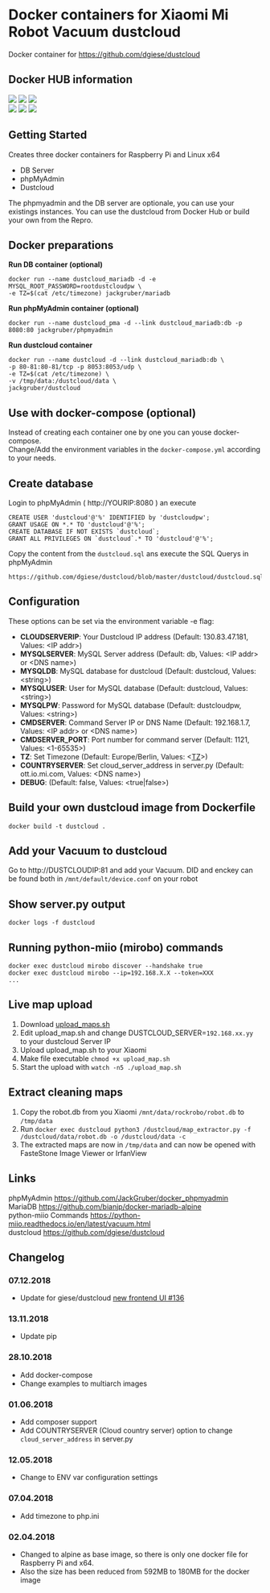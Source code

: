 
# Docker containers for Xiaomi Mi Robot Vacuum dustcloud

Docker container for https://github.com/dgiese/dustcloud

## Docker HUB information
[![](https://images.microbadger.com/badges/version/jackgruber/dustcloud:amd64.svg)](https://microbadger.com/images/jackgruber/dustcloud:amd64 "Get your own version badge on microbadger.com")
[![](https://images.microbadger.com/badges/commit/jackgruber/dustcloud:amd64.svg)](https://microbadger.com/images/jackgruber/dustcloud:amd64 "Get your own commit badge on microbadger.com")
[![](https://images.microbadger.com/badges/image/jackgruber/dustcloud:amd64.svg)](https://microbadger.com/images/jackgruber/dustcloud:amd64 "Get your own image badge on microbadger.com")   
[![](https://images.microbadger.com/badges/version/jackgruber/dustcloud:armhf.svg)](https://microbadger.com/images/jackgruber/dustcloud:armhf "Get your own version badge on microbadger.com")
[![](https://images.microbadger.com/badges/commit/jackgruber/dustcloud:armhf.svg)](https://microbadger.com/images/jackgruber/dustcloud:armhf "Get your own commit badge on microbadger.com")
[![](https://images.microbadger.com/badges/image/jackgruber/dustcloud:armhf.svg)](https://microbadger.com/images/jackgruber/dustcloud:armhf "Get your own image badge on microbadger.com")

## Getting Started
Creates three docker containers for Raspberry Pi and Linux x64
- DB Server
- phpMyAdmin
- Dustcloud 

The phpmyadmin and the DB server are optionale, you can use your existings instances.
You can use the dustcloud from Docker Hub or build your own from the Repro. 


## Docker preparations

**Run DB container (optional)**

```
docker run --name dustcloud_mariadb -d -e MYSQL_ROOT_PASSWORD=rootdustcloudpw \
-e TZ=$(cat /etc/timezone) jackgruber/mariadb
```

**Run phpMyAdmin container (optional)**

```
docker run --name dustcloud_pma -d --link dustcloud_mariadb:db -p 8080:80 jackgruber/phpmyadmin
```

**Run dustcloud container**

```
docker run --name dustcloud -d --link dustcloud_mariadb:db \
-p 80-81:80-81/tcp -p 8053:8053/udp \
-e TZ=$(cat /etc/timezone) \
-v /tmp/data:/dustcloud/data \
jackgruber/dustcloud
```

## Use with docker-compose (optional)
Instead of creating each container one by one you can youse docker-compose.  
Change/Add the environment variables in the `docker-compose.yml` according to your needs.

## Create database

Login to phpMyAdmin ( http://YOURIP:8080 ) an execute
```
CREATE USER 'dustcloud'@'%' IDENTIFIED by 'dustcloudpw';
GRANT USAGE ON *.* TO 'dustcloud'@'%';
CREATE DATABASE IF NOT EXISTS `dustcloud`;
GRANT ALL PRIVILEGES ON `dustcloud`.* TO 'dustcloud'@'%';
```

Copy the content from the ```dustcloud.sql``` ans execute the SQL Querys in phpMyAdmin
```
https://github.com/dgiese/dustcloud/blob/master/dustcloud/dustcloud.sql
```

## Configuration
These options can be set via the environment variable -e flag:

- **CLOUDSERVERIP**: Your Dustcloud IP address (Default: 130.83.47.181, Values: \<IP addr>)
- **MYSQLSERVER**: MySQL Server address (Default: db, Values: \<IP addr> or \<DNS name>)
- **MYSQLDB**: MySQL database for dustcloud (Default: dustcloud, Values: \<string>)
- **MYSQLUSER**: User for MySQL database (Default: dustcloud, Values: \<string>)
- **MYSQLPW**: Password for MySQL database (Default: dustcloudpw, Values: \<string>)
- **CMDSERVER**: Command Server IP or DNS Name (Default: 192.168.1.7, Values: \<IP addr> or \<DNS name>)
- **CMDSERVER_PORT**: Port number for command server (Default: 1121, Values: \<1-65535>)
- **TZ**: Set Timezone (Default: Europe/Berlin, Values: \<[TZ](https://en.wikipedia.org/wiki/List_of_tz_database_time_zones)>)
- **COUNTRYSERVER**: Set cloud_server_address in server.py (Default: ott.io.mi.com, Values: \<DNS name>)
- **DEBUG**: (Default: false, Values: \<true|false>)

## Build your own dustcloud image from Dockerfile

```
docker build -t dustcloud .
```
##  Add your Vacuum to dustcloud
Go to http://DUSTCLOUDIP:81 and add your Vacuum. DID and enckey can be found both in ```/mnt/default/device.conf``` on your robot

## Show server.py output
```
docker logs -f dustcloud
```

## Running python-miio (mirobo) commands
```
docker exec dustcloud mirobo discover --handshake true
docker exec dustcloud mirobo --ip=192.168.X.X --token=XXX
...
```

## Live map upload
1. Download [upload_maps.sh](https://github.com/dgiese/dustcloud/blob/master/dustcloud/upload_map.sh) 
2. Edit upload_map.sh and change DUSTCLOUD_SERVER=`192.168.xx.yy` to your dustcloud Server IP
3. Upload upload_map.sh to your Xiaomi
4. Make file executable `chmod +x upload_map.sh`
5. Start the upload with `watch -n5 ./upload_map.sh`

## Extract cleaning maps
1. Copy the robot.db from you Xiaomi ```/mnt/data/rockrobo/robot.db``` to ```/tmp/data```
2. Run ```docker exec dustcloud python3 /dustcloud/map_extractor.py -f /dustcloud/data/robot.db -o /dustcloud/data -c```
3. The extracted maps are now in ```/tmp/data``` and can now be opened with FasteStone Image Viewer or IrfanView

## Links
phpMyAdmin https://github.com/JackGruber/docker_phpmyadmin  
MariaDB https://github.com/bianjp/docker-mariadb-alpine  
python-miio Commands https://python-miio.readthedocs.io/en/latest/vacuum.html  
dustcloud https://github.com/dgiese/dustcloud 

## Changelog

### 07.12.2018
- Update for giese/dustcloud [new frontend UI #136](https://github.com/dgiese/dustcloud/pull/136)

### 13.11.2018
- Update pip 

### 28.10.2018
- Add docker-compose
- Change examples to multiarch images

### 01.06.2018
- Add composer support 
- Add COUNTRYSERVER (Cloud country server) option to change ```cloud_server_address``` in server.py 

### 12.05.2018
- Change to ENV var configuration settings

### 07.04.2018
- Add timezone to php.ini

### 02.04.2018
- Changed to alpine as base image, so there is only one docker file for Raspberry Pi and x64. 
- Also the size has been reduced from 592MB to 180MB for the docker image

